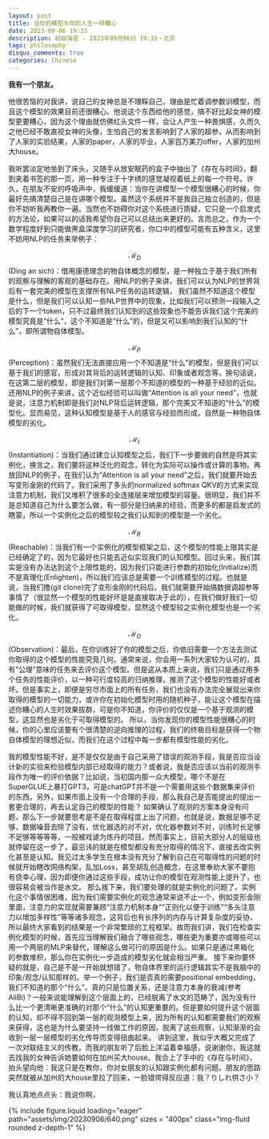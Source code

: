 ```yaml
---
layout: post
title: 当你的模型与你的人生一样糟心
date: 2023-09-06 19:33
description: 蚂蚁海星 · 2023年09月06日 19:33・北京
tags: philosophy
disqus_comments: true
categories: Chinese
---
```


**我有一个朋友。**

他很苦恼的对我讲，说自己的女神总是不理睬自己，理由是忙着调参数训模型，而且这个模型的效果目前还很糟心。他说这个东西给他的感觉，搞不好比起女神的模型更要糟心，因为这个理由就仿佛红头文件一样，会让人产生一种畏惧感，久而久之他已经不敢直视女神的头像，生怕自己的发言影响到了人家的超参，从而影响到了人家的实验结果，人家的paper，人家的毕业，人家百万美刀offer，人家的加州大house。

我听罢淡定地坐到了床头，又随手从放安眠药的盒子中抽出了《存在与时间》，翻到夹着书签的那一页，用一种专注于十字绣的感觉凝视着纸上的每一个符号。许久，在朋友不安的呼吸声中，我缓缓道：当你在讲模型一个模型很糟心的时候，你最好先搞清楚自己是在讲哪个模型。虽然这个系统并不是我自己独立创造的，但是你不妨听我再教你一遍。当然也不妨碍你对这个系统进行质疑，它只是一个启发式的方法论，如果可以的话我希望你自己可以总结出来更好的。言而总之，作为一个数学程度好到只能做黑盒深度学习的研究者，你口中的模型可能有五种含义，这里不妨用NLP的任务来举例子：

$$ \mathcal{M}_D $$ (Ding an sich)：借用康德理念的物自体概念的模型，是一种独立于基于我们所有的观察与理解的客观的基础存在。用NLP的例子来讲，我们可以认为NLP的世界背后有一套完美的模型在支撑所有NLP任务的运转逻辑， 我们虽然不知道这个模型是什么，但是我们可以认知一些NLP世界中的现象，比如我们可以预测一段输入之后的下一个token，只不过最终我们认知到的这些现象也不能告诉我们这个完美的模型究竟是“什么“，这个不知道是“什么”的，但是又可以影响到我们认知的“什么”，即所谓物自体模型。

$$ \mathcal{M}_P $$ (Perception)：虽然我们无法直接应用一个不知道是“什么”的模型，但是我们可以基于我们的感官，形成对其背后的运转逻辑的认知、印象或者观念等。换句话说，在这第二层的模型，即是我们对第一层那个不知道的模型的一种基于经验的近似。还用NLP的例子来讲，这个近似经验可以叫做“Attention is all your need”，也就是说，注意力机制即是我们对NLP背后运转逻辑，那个完美又不知道的“什么”的模型化。显而易见，这种认知模型是基于人的感官与经验而形成，自然是一种物自体模型的劣化。

$$ \mathcal{M}_I $$ (Instantiation)：当我们通过建立认知模型之后，我们下一步要做的自然是将其实例化，换言之，我们要将这种泛化的观念，转化为实际可以操作或计算的事物。再放回NLP的例子，在我们认为“Attention is all your need”之后，我们就要开始去写变形金刚的代码了。我们采用了多头的normalized softmax QKV的方式来实现注意力机制，我们又堆积了很多的全连接层来增加模型的容量。很明显，我们并不是总知道自己为什么要怎么做，有一部分是归纳来的经验，而更多的都是启发式的瞎蒙，所以一个实例化之后的模型较之我们认知到的模型是一个劣化。

$$ \mathcal{M}_R $$ (Reachable)：当我们有一个实例化的模型框架之后，这个模型的性能上限其实是已经确定了的，因为它最好也只能去近似实现我们的认知模型。回过头来，我们其实是没有办法达到这个上限性能的，因为我们只能进行参数的初始化(Initialize)而不是真理化(Enlighten)，所以我们应该总是需要一个训练模型的过程。也就是说，当我们撸(git clone)完了变形金刚的代码后，我们就需要开始搞数据调超参等事情了（很显然一个模型的性能好坏是是直接取决于此的），在我们做好我们一切能做的时候，我们就获得了可取得模型，显然这个模型较之实例化模型也是一个劣化。

$$ \mathcal{M}_O $$ (Observation)：最后，在你训练好了你的模型之后，你依旧需要一个方法去测试你取得的这个模型的性能究竟几何。通常来说，你会用一系列大家较为认可的，具有“公理”意味的任务来去评价这个模型。但是这从本质上来说，我们只是通过用多个任务的性能评价，以一种可行度较高的归纳推理，推测了这个模型的性能好或者坏。但是事实上，即便是穷尽市面上的所有任务，我们也没有办法完全展现出来你取得的模型的一切能力，或许你在初始化模型时用的随机种子，能让这个模型在描述你糟心的人生时效果拔群，可是你不知道，你评价的仅仅是一个基于观测的模型，这显然也是劣化于可取得模型的。
所以，当你发现你的模型性能很糟心的时候，你的心里应该要有个很清楚的逆向推理的过程，我们的终极目标是获得一个物自体模型的理想近似，而我们在这个过程中每一步都有模型性能的劣化。

我的模型性能不好，是不是仅仅是由于自己采用了错误的观测手段，我是否应当设计新的实验来检验模型内部已经取得的能力？或者说，我是否应该以当前的观测手段作为唯一的评价依据？比如说，当初国内那一众大模型，哪个不是在SuperGLUE上暴打GPT3，可是chatGPT并不是一个需要用这些个数据集来评价的东西。另外，如果市面上没有一个合理的手段，那么我自己是否能提出的提出一套更合理的，再去认定自己的模型的性能？
如果确认了观测的方案本身没有问题，那么下一步就要思考是不是在取得程度上出了问题，也就是说，数据足够不足够，数据噪音去除了没有，优化器选的对不对，优化器参数对不对，训练时长足够不足够等等等等，一般被戏谑为炼丹的项目。然而事实上，目前大部分人的层级也就停留在这一步了，最忌讳的就是在模型都没有充分取得的情况下，直接去改实例化甚至是认知。我见过太多学生在根本没有充分了解到自己在可取得性的问题的时候就开始瞎改网络构架，乱加Loss，甚至胡乱创造概念，在这里奉劝大家不要抱有侥幸心理，因为即便你通过这些手段，成功让你的模型在观测性能上提升了，也很容易会被当作是水文。
那么接下来，我们要处理的就是实例化的问题了。实例化这个事情很困难，因为我们需要实例化的观念通常来说不止一个，例如变形金刚里面，注意力的实现就需要兼顾“注意力机制本身”“正则化以便于训练”“多头注意力以增加多样性”等等诸多观念，这背后也有长序列的内存与计算复杂度的妥协，所以最终大家看到的结果是一个非常繁琐的工程框架。故而我们讲，我们在检查实例化模型的时候，首先应当理解我们融合了哪些观念，哪些更为重要亦或哪些可以用一个两层的MLP来替代，理解这么做可行的原因是什么。如果只是通过黑箱化的参数堆积，那么你在实例化一步造成的模型劣化就会相当严重。
接下来你要怀疑的就是，自己是不是一开始就想错了，物自体界里的运行逻辑其实不是我脑中的印象/观念/认知那样的。举一个例子，我们是否真的需要positional embedding，我们不知道的那个“什么”，真的只是位置关系，还是注意力本身的衰减(参考AliBi)？一般来说能理解到这个层面上的，已经脱离了水文的范畴了，因为没有什么比一个更清晰更准确的对那个“什么”的认知更重要的。但是要如何提升这个层面的认知，却不得不回到第一层的观测模型上来，因为所有的认知都需要我们的观察来获得，这也是为什么要坚持一线做工作的原因，脱离了这些观察，认知渐渐的会收到一层一层模型的劣化传导而变得扭曲起来。
讲到这里，我似乎大概又完成了一次对联结主义的传教。而我的朋友听了后脸上洋溢着幸福感，说谢谢你，我这就去找我的女神告诉她要如何在加州买大house。我合上了手中的《存在与时间》，抬头望向他：我这只是在教你，你对女朋友的认知跟实例化都有问题。朋友的思路突然就被从加州的大house里拉了回来，一脸错愕得反应道：我？りしれ供さ小？

我认真地点点头：我说你啊，

{% include figure.liquid loading="eager" path="assets/img/20230906/640.png" sizes = "400px" class="img-fluid rounded z-depth-1" %}